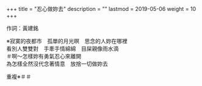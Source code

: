 +++
title = "忍心做妳去"
description = ""
lastmod = 2019-05-06
weight = 10
+++

作詞：黃建銘

※寂寞的夜都市　孤單的月光暝　思念的人妳在哪裡  
看別人雙雙對　手牽手情綿綿　目屎親像雨水滴  
＃啊～怎樣妳有勇氣忍心來離開  
為怎樣全然沒代念著情意　放捨一切做妳去  

重複※＃＃